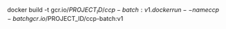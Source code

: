 docker build -t gcr.io/$PROJECT_ID/ccp-batch:v1 .
docker run  --name ccp-batch gcr.io/$PROJECT_ID/ccp-batch:v1
